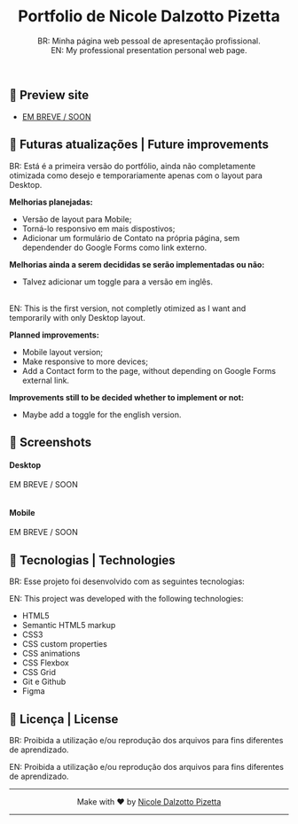<h1 align="center"> Portfolio de Nicole Dalzotto Pizetta </h1>

<p align="center">
BR: Minha página web pessoal de apresentação profissional. <br/>
EN: My professional presentation personal web page.</p>
<br>

## 🌸 Preview site

- [EM BREVE / SOON](https://nicoledpizetta.github.io/NicoleDPizetta-Portfolio)

## 🌸 Futuras atualizações | Future improvements

BR: Está é a primeira versão do portfólio, ainda não completamente otimizada como desejo e temporariamente apenas com o layout para Desktop.

**Melhorias planejadas:**

- Versão de layout para Mobile;
- Torná-lo responsivo em mais dispostivos;
- Adicionar um formulário de Contato na própria página, sem dependender do Google Forms como link externo.

**Melhorias ainda a serem decididas se serão implementadas ou não:**

- Talvez adicionar um toggle para a versão em inglês.
  <br>
  <br>

EN: This is the first version, not completly otimized as I want and temporarily with only Desktop layout.

**Planned improvements:**

- Mobile layout version;
- Make responsive to more devices;
- Add a Contact form to the page, without depending on Google Forms external link.

**Improvements still to be decided whether to implement or not:**

- Maybe add a toggle for the english version.

## 🌸 Screenshots

#### Desktop

EM BREVE / SOON
![]()

![]()

#### Mobile

EM BREVE / SOON
![]() ![]()

## 🌸 Tecnologias | Technologies

BR: Esse projeto foi desenvolvido com as seguintes tecnologias:

EN: This project was developed with the following technologies:

- HTML5
- Semantic HTML5 markup
- CSS3
- CSS custom properties
- CSS animations
- CSS Flexbox
- CSS Grid
- Git e Github
- Figma

## :memo: Licença | License

BR: Proibida a utilização e/ou reprodução dos arquivos para fins diferentes de aprendizado.

EN: Proibida a utilização e/ou reprodução dos arquivos para fins diferentes de aprendizado.

---

<p align="center"> Make with ♥ by <a href="https://github.com/NicoleDPizetta">Nicole Dalzotto Pizetta</a>

---
